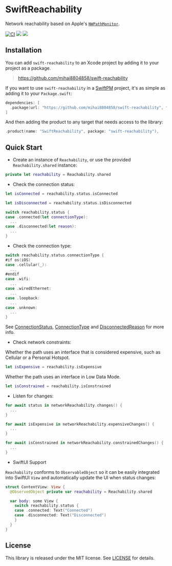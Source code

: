 
# SwiftReachability

Network reachability based on Apple's [`NWPathMonitor`](https://developer.apple.com/documentation/network/nwpathmonitor).

[![CI](https://github.com/mihai8804858/swift-reachability/actions/workflows/ci.yml/badge.svg)](https://github.com/mihai8804858/swift-reachability/actions/workflows/ci.yml) [![](https://img.shields.io/endpoint?url=https%3A%2F%2Fswiftpackageindex.com%2Fapi%2Fpackages%2Fmihai8804858%2Fswift-reachability%2Fbadge%3Ftype%3Dswift-versions)](https://swiftpackageindex.com/mihai8804858/swift-reachability) [![](https://img.shields.io/endpoint?url=https%3A%2F%2Fswiftpackageindex.com%2Fapi%2Fpackages%2Fmihai8804858%2Fswift-reachability%2Fbadge%3Ftype%3Dplatforms)](https://swiftpackageindex.com/mihai8804858/swift-reachability)


## Installation

You can add `swift-reachability` to an Xcode project by adding it to your project as a package.

> https://github.com/mihai8804858/swift-reachability

If you want to use `swift-reachability` in a [SwiftPM](https://swift.org/package-manager/) project, it's as
simple as adding it to your `Package.swift`:

``` swift
dependencies: [
  .package(url: "https://github.com/mihai8804858/swift-reachability", from: "1.0.0")
]
```

And then adding the product to any target that needs access to the library:

```swift
.product(name: "SwiftReachability", package: "swift-reachability"),
```

## Quick Start

* Create an instance of `Reachability`, or use the provided `Reachability.shared` instance:
```swift
private let reachability = Reachability.shared
```
* Check the connection status:
```swift
let isConnected = reachability.status.isConnected
```

```swift
let isDisconnected = reachability.status.isDisconnected
```

```swift
switch reachability.status {
case .connected(let connectionType):
  ...
case .disconnected(let reason):
  ...
}
```

* Check the connection type:

```swift
switch reachability.status.connectionType {
#if os(iOS)
case .cellular(_):
  ...
#endif
case .wifi:
  ...
case .wiredEthernet:
  ...
case .loopback:
  ...
case .unknown:
  ...
}
```

See [ConnectionStatus](Sources/Connection/ConnectionStatus.swift), [ConnectionType](Sources/Connection/ConnectionType.swift) and [DisconnectedReason](Sources/Connection/DisconnectedReason.swift) for more info.

* Check network constraints:

Whether the path uses an interface that is considered expensive, such as Cellular or a Personal Hotspot.
```swift
let isExpensive = reachability.isExpensive
```

Whether the path uses an interface in Low Data Mode.
```swift
let isConstrained = reachability.isConstrained
```

* Listen for changes:

```swift
for await status in networkReachability.changes() {
  ...
}
```

```swift
for await isExpensive in networkReachability.expensiveChanges() {
  ...
}
```

```swift
for await isConstrained in networkReachability.constrainedChanges() {
  ...
}
```

* SwiftUI Support

`Reachability` conforms to `ObservableObject` so it can be easily integrated into SwiftUI `View` and automatically update the UI when status changes:
```swift
struct ContentView: View {
  @ObservedObject private var reachability = Reachability.shared

  var body: some View {
    switch reachability.status {
    case .connected: Text("Connected")
    case .disconnected: Text("Disconnected")
    }
  }
}
```

## License

This library is released under the MIT license. See [LICENSE](LICENSE) for details.
